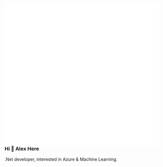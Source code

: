 <img align="right" src="https://github.com/Allexandrero/allexandrero/blob/main/github-metrics.svg">

### Hi 👋 Alex Here

.Net developer, interested in Azure & Machine Learning.
 
